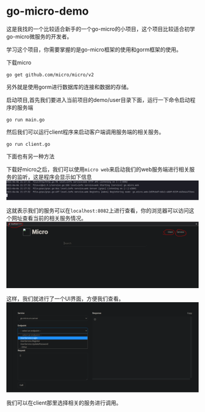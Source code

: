 # go-micro-demo
这是我找的一个比较适合新手的一个go-micro的小项目，这个项目比较适合初学go-micro微服务的开发者。

学习这个项目，你需要掌握的是go-micro框架的使用和gorm框架的使用。

下载micro
```bigquery
go get github.com/micro/micro/v2 
```
另外就是使用gorm进行数据库的连接和数据的存储。


启动项目,首先我们要进入当前项目的demo/user目录下面，运行一下命令启动程序的服务端
```bigquery
go run main.go
```
然后我们可以运行client程序来启动客户端调用服务端的相关服务。
```bigquery
go run client.go
```
下面也有另一种方法

下载好micro之后，我们可以使用`micro web`来启动我们的web服务端进行相关服务的监听，这是程序会显示如下信息
![img.png](img.png)

这就表示我们的服务可以在`localhost:8082`上进行查看，你的浏览器可以访问这个网址查看当前的相关服务情况。
![img_1.png](img_1.png)

这样，我们就进行了一个UI界面，方便我们查看。
![img_2.png](img_2.png)

我们可以在client那里选择相关的服务进行调用。